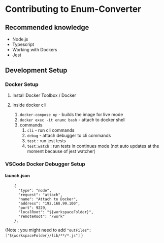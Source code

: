 # Contributing to Enum-Converter

## Recommended knowledge

* Node.js
* Typescript
* Working with Dockers
* Jest

## Development Setup

### Docker Setup

1.  Install Docker Toolbox / Docker
2.  Inside docker cli

    1.  `docker-compose up` - builds the image for live mode
    2.  `docker exec -it enumc bash` - attach to docker shell
    3.  commands
        1.  `cli` - run cli commands
        2.  `debug` - attach debugger to cli commands
        3.  `test` : run jest tests
        4.  `test:watch` : run tests in continues mode
            (not auto updates at the moment because of jest watcher)

### VSCode Docker Debugger Setup

#### launch.json

```
    {
      "type": "node",
      "request": "attach",
      "name": "Attach to Docker",
      "address": "192.168.99.100",
      "port": 9229,
      "localRoot": "${workspaceFolder}",
      "remoteRoot": "/work"
    },
```

(Note : you might need to add `"outFiles": ["${workspaceFolder}/lib/**/*.js"]` )
